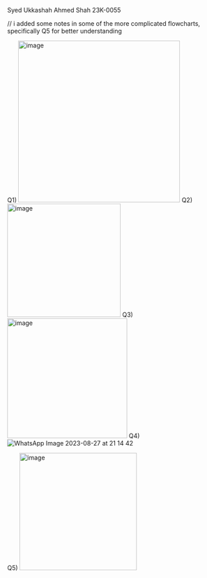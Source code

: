 Syed Ukkashah Ahmed Shah
23K-0055

// i added some notes in some of the more complicated flowcharts, specifically Q5 for better understanding

Q1) 
<img width="371" alt="image" src="https://github.com/ukkashah11/PF-Fall-2023/assets/115150510/1f47d9a1-9a71-4a75-a492-3f2250dc751b">
Q2)
<img width="260" alt="image" src="https://github.com/ukkashah11/PF-Fall-2023/assets/115150510/9f9b2444-afac-457f-8926-02a2dc4ecfd6">
Q3)
<img width="275" alt="image" src="https://github.com/ukkashah11/PF-Fall-2023/assets/115150510/ef648807-66b7-4b74-8b58-ffcf5f28006d">
Q4)
![WhatsApp Image 2023-08-27 at 21 14 42](https://github.com/ukkashah11/PF-Fall-2023/assets/115150510/37536638-a2a1-4ee6-98ec-7af3dc19bf3a)

Q5)
<img width="269" alt="image" src="https://github.com/ukkashah11/PF-Fall-2023/assets/115150510/f3d1135e-b8a8-4cfb-8d6e-c2dc8f5610fa">



